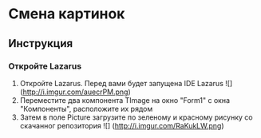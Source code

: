 #  Смена картинок
## Инструкция
### Откройте Lazarus
1. Откройте Lazarus. Перед вами будет запущена IDE Lazarus
![] (http://i.imgur.com/auecrPM.png)
2. Переместите два компонента TImage на окно "Form1" с окна "Компоненты", расположите их рядом
3. Затем в поле Picture загрузите по зеленому и красному рисунку со скачанног репозитория
![] (http://i.imgur.com/RaKukLW.png)